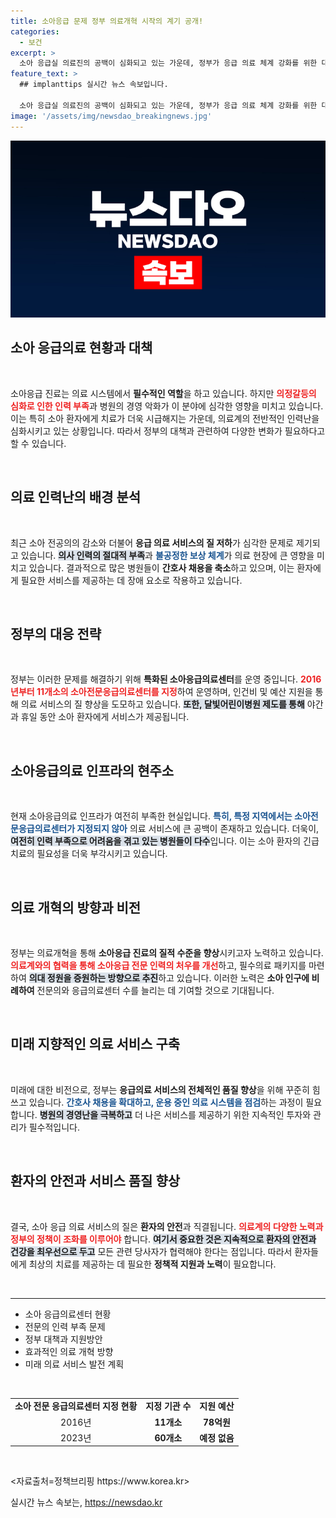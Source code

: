 ```yaml
---
title: 소아응급 문제 정부 의료개혁 시작의 계기 공개!
categories:
  - 보건
excerpt: >
  소아 응급실 의료진의 공백이 심화되고 있는 가운데, 정부가 응급 의료 체계 강화를 위한 대책을 마련하고 있다. 전문의 인력 부족과 병원 경영 악화 속, 소아 환자의 안전을 지키기 위한 긴급한 해결이 필요한 상황! 클릭하여 자세히 알아보세요!
feature_text: >
  ## implanttips 실시간 뉴스 속보입니다.

  소아 응급실 의료진의 공백이 심화되고 있는 가운데, 정부가 응급 의료 체계 강화를 위한 대책을 마련하고 있다. 전문의 인력 부족과 병원 경영 악화 속, 소아 환자의 안전을 지키기 위한 긴급한 해결이 필요한 상황! 클릭하여 자세히 알아보세요!
image: '/assets/img/newsdao_breakingnews.jpg'
---
```


<p><img src="/assets/img/newsdao_breakingnews.jpg" alt="implanttips 속보" /></p>

<h2 data-ke-size="size26">소아 응급의료 현황과 대책</h2>

<p data-ke-size="size16">&nbsp;</p>

<p>소아응급 진료는 의료 시스템에서 <b>필수적인 역할</b>을 하고 있습니다. 하지만 <b><span style="color: #ee2323;">의정갈등의 심화로 인한 인력 부족</span></b>과 병원의 경영 악화가 이 분야에 심각한 영향을 미치고 있습니다. 이는 특히 소아 환자에게 치료가 더욱 시급해지는 가운데, 의료계의 전반적인 인력난을 심화시키고 있는 상황입니다. 따라서 정부의 대책과 관련하여 다양한 변화가 필요하다고 할 수 있습니다. </p>

<p data-ke-size="size16">&nbsp;</p>

<h2 data-ke-size="size26">의료 인력난의 배경 분석</h2>

<p data-ke-size="size16">&nbsp;</p>

<p>최근 소아 전공의의 감소와 더불어 <b>응급 의료 서비스의 질 저하</b>가 심각한 문제로 제기되고 있습니다. <b><span style="background-color: #21538527;">의사 인력의 절대적 부족</span></b>과 <b><span style="color: #1a5490;">불공정한 보상 체계</span></b>가 의료 현장에 큰 영향을 미치고 있습니다. 결과적으로 많은 병원들이 <b>간호사 채용을 축소</b>하고 있으며, 이는 환자에게 필요한 서비스를 제공하는 데 장애 요소로 작용하고 있습니다.</p>

<p data-ke-size="size16">&nbsp;</p>

<h2 data-ke-size="size26">정부의 대응 전략</h2>

<p data-ke-size="size16">&nbsp;</p>

<p>정부는 이러한 문제를 해결하기 위해 <b>특화된 소아응급의료센터</b>를 운영 중입니다. <b><span style="color: #ee2323;">2016년부터 11개소의 소아전문응급의료센터를 지정</span></b>하여 운영하며, 인건비 및 예산 지원을 통해 의료 서비스의 질 향상을 도모하고 있습니다. <b><span style="background-color: #21538527;">또한, 달빛어린이병원 제도를 통해</span></b> 야간과 휴일 동안 소아 환자에게 서비스가 제공됩니다.</p>

<p data-ke-size="size16">&nbsp;</p>

<h2 data-ke-size="size26">소아응급의료 인프라의 현주소</h2>

<p data-ke-size="size16">&nbsp;</p>

<p>현재 소아응급의료 인프라가 여전히 부족한 현실입니다. <b><span style="color: #1a5490;">특히, 특정 지역에서는 소아전문응급의료센터가 지정되지 않아</span></b> 의료 서비스에 큰 공백이 존재하고 있습니다. 더욱이, <b><span style="background-color: #21538527;">여전히 인력 부족으로 어려움을 겪고 있는 병원들이 다수</span></b>입니다. 이는 소아 환자의 긴급 치료의 필요성을 더욱 부각시키고 있습니다.</p>

<p data-ke-size="size16">&nbsp;</p>

<h2 data-ke-size="size26">의료 개혁의 방향과 비전</h2>

<p data-ke-size="size16">&nbsp;</p>

<p>정부는 의료개혁을 통해 <b>소아응급 진료의 질적 수준을 향상</b>시키고자 노력하고 있습니다. <b><span style="color: #ee2323;">의료계와의 협력을 통해 소아응급 전문 인력의 처우를 개선</span></b>하고, 필수의료 패키지를 마련하여 <b><span style="background-color: #21538527;">의대 정원을 증원하는 방향으로 추진</span></b>하고 있습니다. 이러한 노력은 <b>소아 인구에 비례하여</b> 전문의와 응급의료센터 수를 늘리는 데 기여할 것으로 기대됩니다.</p>

<p data-ke-size="size16">&nbsp;</p>

<h2 data-ke-size="size26">미래 지향적인 의료 서비스 구축</h2>

<p data-ke-size="size16">&nbsp;</p>

<p>미래에 대한 비전으로, 정부는 <b>응급의료 서비스의 전체적인 품질 향상</b>을 위해 꾸준히 힘쓰고 있습니다. <b><span style="color: #1a5490;">간호사 채용을 확대하고, 운용 중인 의료 시스템을 점검</span></b>하는 과정이 필요합니다. <b><span style="background-color: #21538527;">병원의 경영난을 극복하고</span></b> 더 나은 서비스를 제공하기 위한 지속적인 투자와 관리가 필수적입니다.</p>

<p data-ke-size="size16">&nbsp;</p>

<h2 data-ke-size="size26">환자의 안전과 서비스 품질 향상</h2>

<p data-ke-size="size16">&nbsp;</p>

<p>결국, 소아 응급 의료 서비스의 질은 <b>환자의 안전</b>과 직결됩니다. <b><span style="color: #ee2323;">의료계의 다양한 노력과 정부의 정책이 조화를 이루어야</span></b> 합니다. <b><span style="background-color: #21538527;">여기서 중요한 것은 지속적으로 환자의 안전과 건강을 최우선으로 두고</span></b> 모든 관련 당사자가 협력해야 한다는 점입니다. 따라서 환자들에게 최상의 치료를 제공하는 데 필요한 <b>정책적 지원과 노력</b>이 필요합니다.</p>

<p data-ke-size="size16">&nbsp;</p>

<hr />

<ul>
<li>소아 응급의료센터 현황</li>
<li>전문의 인력 부족 문제</li>
<li>정부 대책과 지원방안</li>
<li>효과적인 의료 개혁 방향</li>
<li>미래 의료 서비스 발전 계획</li>
</ul>

<p data-ke-size="size16">&nbsp;</p> 

<table>
<tr>
<td style="text-align: center; height: 17px;"><b>소아 전문 응급의료센터 지정 현황</b></td>
<td style="text-align: center; height: 17px;"><b>지정 기관 수</b></td>
<td style="text-align: center; height: 17px;"><b>지원 예산</b></td>
</tr>
<tr>
<td style="text-align: center; height: 17px;">2016년</td>
<td style="text-align: center; height: 17px;"><b>11개소</b></td>
<td style="text-align: center; height: 17px;"><b>78억원</b></td>
</tr>
<tr>
<td style="text-align: center; height: 17px;">2023년</td>
<td style="text-align: center; height: 17px;"><b>60개소</b></td>
<td style="text-align: center; height: 17px;"><b>예정 없음</b></td>
</tr>
</table>

<p data-ke-size="size16">&nbsp;</p> 

<p>&lt;자료출처=정책브리핑 https://www.korea.kr></p>
실시간 뉴스 속보는, <a href="https://newsdao.kr" rel="dofollow">https://newsdao.kr</a>


